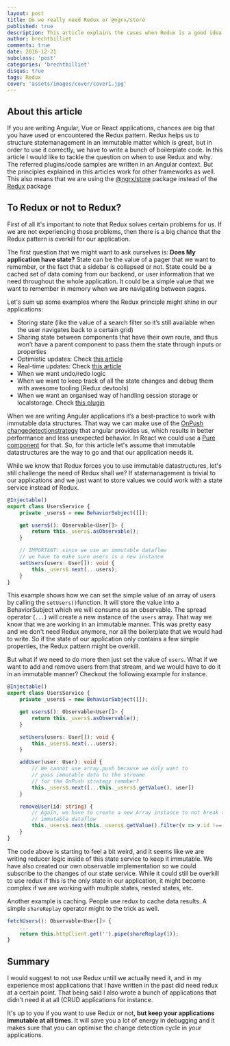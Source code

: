 ```yaml
---
layout: post
title: Do we really need Redux or @ngrx/store
published: true
description: This article explains the cases when Redux is a good idea or when it is overkill for your application
author: brechtbilliet
comments: true
date: 2016-12-21
subclass: 'post'
categories: 'brechtbilliet'
disqus: true
tags: Redux
cover: 'assets/images/cover/cover1.jpg'
---
```


## About this article

If you are writing Angular, Vue or React applications, chances are big that you have used or encountered the Redux pattern.
Redux helps us to structure statemanagement in an immutable matter which is great, but in order to use it correctly, we have to write a bunch of boilerplate code.
In this article I would like to tackle the question on when to use Redux and why.
The referred plugins/code samples are written in an Angular context. But the principles explained in this articles work for other frameworks as well. This also means that we are using the [@ngrx/store](https://github.com/ngrx/platform/blob/master/docs/store/README.md) package instead of the [Redux](https://redux.js.org/) package

## To Redux or not to Redux?

First of all it's important to note that Redux solves certain problems for us. If we are not experiencing those problems, then there is a big chance that the Redux pattern
is overkill for our application.

The first question that we might want to ask ourselves is:
**Does My application have state?** State can be the value of a pager that we want to remember, or the fact that a sidebar is collapsed or not. State could be a cached set of data coming from our backend, or user information that we need throughout the whole application.
It could be a simple value that we want to remember in memory when we are navigating between pages.

Let's sum up some examples where the Redux principle might shine in our applications:
- Storing state (like the value of a search filter so it’s still available when the user navigates back to a certain grid)
- Sharing state between components that have their own route, and thus won’t have a parent component to pass them the state through inputs or properties
- Optimistic updates: Check [this article](https://blog.strongbrew.io/Cancellable-optimistic-updates-in-Angular2-and-Redux/)
- Real-time updates: Check [this article](https://blog.strongbrew.io/How-we-made-our-app-real-time-in-6-lines-of-code/)
- When we want undo/redo logic
- When we want to keep track of all the state changes and debug them with awesome tooling (Redux devtools)
- When we want an organised way of handling session storage or localstorage. Check [this plugin](https://github.com/btroncone/ngrx-store-localstorage)

When we are writing Angular applications it’s a best-practice to work with immutable data structures. That way we can make use of the [OnPush changedetectionstrategy](https://angular-2-training-book.rangle.io/handout/change-detection/change_detection_strategy_onpush.html) that angular provides us, which results in better performance and less unexpected behavior. In React we could use a [Pure component](https://reactjs.org/docs/react-api.html#reactpurecomponent) for that. So, for this article let's assume that immutable datastructures are the way to go and that our application needs it.

While we know that Redux forces you to use immutable datastructures, let's still challenge the need of Redux shall we?
If statemanagement is trivial to our applications and we just want to store values we could work with a state service instead of Redux.

```typescript
@Injectable()
export class UsersService {
    private _users$ = new BehaviorSubject([]);

    get users$(): Observable<User[]> {
        return this._users$.asObservable();
    }

    // IMPORTANT: since we use an immutable dataflow
    // we have to make sure users is a new instance
    setUsers(users: User[]): void {
        this._users$.next(...users);
    }
}

```

This example shows how we can set the simple value of an array of users by calling the `setUsers()`function. It will store the value into a BehaviorSubject which we will consume as an observable. The spread operator (`...`) will create a new instance of the `users` array. That way we know that we are working in an immutable manner. This was pretty easy and we don't need Redux anymore, nor all the boilerplate that we would had to write. So if the state of our application only contains a few simple properties, the Redux pattern might be overkill.

But what if we need to do more then just set the value of `users`. What if we want to add and remove users from that stream, and we would have to do it in an immutable manner? Checkout the following example for instance.

```typescript
@Injectable()
export class UsersService {
    private _users$ = new BehaviorSubject([]);

    get users$(): Observable<User[]> {
        return this._users$.asObservable();
    }

    setUsers(users: User[]): void {
        this._users$.next(...users);
    }

    addUser(user: User): void {
        // We cannot use array.push because we only want to
        // pass immutable data to the streame
        // for the OnPush strategy remmber?
        this._users$.next([...this._users$.getValue(), user])
    }

    removeUser(id: string) {
        // Again, we have to create a new Array instance to not break the
        // immutable dataflow
        this._users$.next(this._users$.getValue().filter(v => v.id !== id));
    }
}

```
The code above is starting to feel a bit weird, and it seems like we are writing reducer logic inside of this state service to keep it immutable. We have also created our own observable implementation so we could subscribe to the changes of our state service. While it could still be overkill to use redux if this is the only state in our application, it might become complex if we are working with multiple states, nested states, etc.

Another example is caching. People use redux to cache data results. A simple `shareReplay` operator might to the trick as well.

```typescript
fetchUsers(): Observable<User[]> {
    ...
    return this.httpClient.get('').pipe(shareReplay(1));
}
```

## Summary

I would suggest to not use Redux untill we actually need it, and in my experience most applications that I have written in the past did need redux at a certain point. That being said I also wrote a bunch of applications that didn't need it at all (CRUD applications for instance.

It's up to you if you want to use Redux or not, **but keep your applications immutable at all times**.
It will save you a lot of energy in debugging and it makes sure that you can optimise the change detection cycle in your applications.

